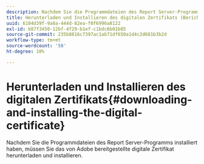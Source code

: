 ```yaml
---
description: Nachdem Sie die Programmdateien des Report Server-Programms installiert haben, müssen Sie das von Adobe bereitgestellte digitale Zertifikat herunterladen und installieren.
title: Herunterladen und Installieren des digitalen Zertifikats (Berichtsserver)
uuid: 6104d39f-9a8a-444d-82ea-f0f6996a8122
exl-id: b87f3450-12bf-4f29-b1ef-c1bdc6b01b85
source-git-commit: 235b8816c7397ac1ab71df650a1d4c2d681b3b2d
workflow-type: tm+mt
source-wordcount: '58'
ht-degree: 10%

---
```


# Herunterladen und Installieren des digitalen Zertifikats{#downloading-and-installing-the-digital-certificate}

Nachdem Sie die Programmdateien des Report Server-Programms installiert haben, müssen Sie das von Adobe bereitgestellte digitale Zertifikat herunterladen und installieren.
